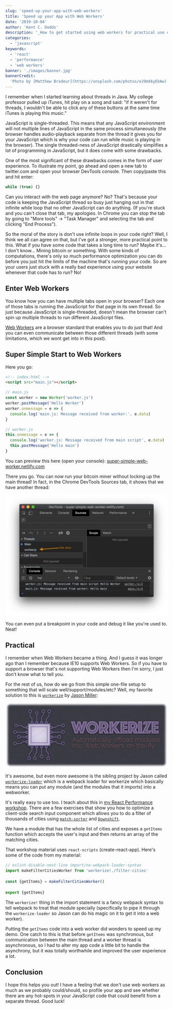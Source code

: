 ```yaml
---
slug: 'speed-up-your-app-with-web-workers'
title: 'Speed up your App with Web Workers'
date: '2019-10-04'
author: 'Kent C. Dodds'
description: '_How to get started using web workers for practical use cases_'
categories:
  - 'javascript'
keywords:
  - 'react'
  - 'performance'
  - 'web workers'
banner: './images/banner.jpg'
bannerCredit:
  'Photo by [Matthew Brodeur](https://unsplash.com/photos/eJ9mX6yEbAw)'
---
```


I remember when I started learning about threads in Java. My college professor
pulled up iTunes, hit play on a song and said: "if it weren't for threads, I
wouldn't be able to click any of these buttons at the same time iTunes is
playing this music."

JavaScript is single-threaded. This means that any JavaScript environment will
not multiple lines of JavaScript in the same process simultaneously (the browser
handles audio-playback separate from the thread it gives you for your JavaScript
which is why your code can run while music is playing in the browser). The
single threaded-ness of JavaScript drastically simplifies a lot of programming
in JavaScript, but it does come with some drawbacks.

One of the most significant of these drawbacks comes in the form of user
experience. To illustrate my point, go ahead and open a new tab to twitter.com
and open your browser DevTools console. Then copy/paste this and hit enter:

```javascript
while (true) {}
```

Can you interact with the web page anymore? No? That's because your code is
keeping the JavaScript thread so busy just hanging out in that infinite while
loop that no other JavaScript can do anything. (If you're stuck and you can't
close that tab, my apologies. In Chrome you can stop the tab by going to "More
tools" -> "Task Manager" and selecting the tab and clicking "End Process").

So the moral of the story is don't use infinite loops in your code right? Well,
I think we all can agree on that, but I've got a stronger, more practical point
to this. What if you have some code that takes a long time to run? Maybe it's...
I don't know... Mining bitcoin or something. With some kinds of computations,
there's only so much performance optimization you can do before you just hit the
limits of the machine that's running your code. So are your users just stuck
with a really bad experience using your website whenever that code has to run?
No!

## Enter Web Workers

You know how you can have multiple tabs open in your browser? Each one of those
tabs is running the JavaScript for that page in its own thread. So just because
JavaScript is single-threaded, doesn't mean the browser can't spin up multiple
threads to run different JavaScript files.

[Web Workers](https://developer.mozilla.org/en-US/docs/Web/API/Web_Workers_API/Using_web_workers)
are a browser standard that enables you to do just that! And you can even
communicate between those different threads (with some limitations, which we
wont get into in this post).

## Super Simple Start to Web Workers

Here you go:

```html
<!-- index.html -->
<script src="main.js"></script>
```

```javascript
// main.js
const worker = new Worker('worker.js')
worker.postMessage('Hello Worker')
worker.onmessage = e => {
  console.log('main.js: Message received from worker:', e.data)
}
```

```javascript
// worker.js
this.onmessage = e => {
  console.log('worker.js: Message received from main script', e.data)
  this.postMessage('Hello main')
}
```

You can preview this here (open your console):
[super-simple-web-worker.netlify.com](https://super-simple-web-worker.netlify.com)

There you go. You can now run your bitcoin miner without locking up the main
thread! In fact, in the Chrome DevTools Sources tab, it shows that we have
another thread:

![Chrome DevTools Sources tab showing a thread titled worker.js](./images/devtools.png)

You can even put a breakpoint in your code and debug it like you're used to.
Neat!

## Practical

I remember when Web Workers became a thing. And I guess it was longer ago than I
remember because IE10 supports Web Workers. So if you have to support a browser
that's not supporting Web Workers then I'm sorry, I just don't know what to tell
you.

For the rest of us, how do we go from this simple one-file setup to something
that will scale well/support/modules/etc? Well, my favorite solution to this is
[`workerize`](https://github.com/developit/workerize) by
[Jason Miller](https://github.com/developit):

![Workerize logo](./images/workerize.jpg)

It's awesome, but even more awesome is the sibling project by Jason called
[`workerize-loader`](https://github.com/developit/workerize-loader) which is a
webpack loader for workerize which basically means you can put any module (and
the modules that it imports) into a webworker.

It's really easy to use too. I teach about this in
[my React Performance workshop](/workshops/react-performance). There are a few
exercises that show you how to optimize a client-side search input component
which allows you to do a filter of thousands of cities using
[`match-sorter`](https://github.com/kentcdodds/match-sorter) and
[`Downshift`](https://github.com/downshift-js/downshift).

We have a module that has the whole list of cities and exposes a `getItems`
function which accepts the user's input and then returns an array of the
matching cities.

That workshop material uses `react-scripts` (create-react-app). Here's some of
the code from my material:

```javascript
// eslint-disable-next-line import/no-webpack-loader-syntax
import makeFilterCitiesWorker from 'workerize!./filter-cities'

const {getItems} = makeFilterCitiesWorker()

export {getItems}
```

The `workerize!` thing in the import statement is a fancy webpack syntax to tell
webpack to treat that module specially (specifically to pipe it through the
`workerize-loader` so Jason can do his magic on it to get it into a web worker).

Putting the `getItems` code into a web worker did wonders to speed up my demo.
One catch to this is that before `getItems` was synchronous, but communication
between the main thread and a worker thread is asynchronous, so I had to alter
my app code a little bit to handle the asynchrony, but it was totally worthwhile
and improved the user experience a lot.

## Conclusion

I hope this helps you out! I have a feeling that we don't use web workers as
much as we probably could/should, so profile your app and see whether there are
any hot-spots in your JavaScript code that could benefit from a separate thread.
Good luck!
